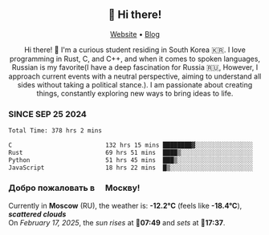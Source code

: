 <h2 align="center">👋 Hi there!</h2>
<p align="center">
  <a href="https://urdekcah.ru">Website</a> •
  <a href="https://urdekcah.blog">Blog</a>
</p>

<p align="center">
  Hi there! 👋 I'm a curious student residing in South Korea 🇰🇷. I love programming in Rust, C, and C++, and when it comes to spoken languages, Russian is my favorite(I have a deep fascination for Russia 🇷🇺, However, I approach current events with a neutral perspective, aiming to understand all sides without taking a political stance.). I am passionate about creating things, constantly exploring new ways to bring ideas to life.
</p>

### SINCE SEP 25 2024
<!--START_SECTION:waka-->
<!--LAST_WAKA_UPDATE:2025-02-16 18:26:07-->
```txt
Total Time: 378 hrs 2 mins

C                          132 hrs 15 mins ████████▓░░░░░░░░░░░░░░░░   34.05 %
Rust                       69 hrs 51 mins  ████▒░░░░░░░░░░░░░░░░░░░░   17.98 %
Python                     51 hrs 45 mins  ███▒░░░░░░░░░░░░░░░░░░░░░   13.32 %
JavaScript                 18 hrs 22 mins  █▒░░░░░░░░░░░░░░░░░░░░░░░   04.73 %
```
<!--END_SECTION:waka-->

<h3>Добро пожаловать в <img src="https://cdn-icons-png.flaticon.com/512/197/197408.png" width="13"/> Москву!</h3>

<!--START_SECTION:weather:moscow-->
<!--LAST_WEATHER_UPDATE:2025-02-17 01:40:51-->
Currently in **Moscow** (RU), the weather is: **-12.2°C** (feels like **-18.4°C**), ***scattered clouds***<br/>
On *February 17, 2025*, the *sun rises* at 🌅**07:49** and *sets* at 🌇**17:37**.
<!--END_SECTION:weather-->
